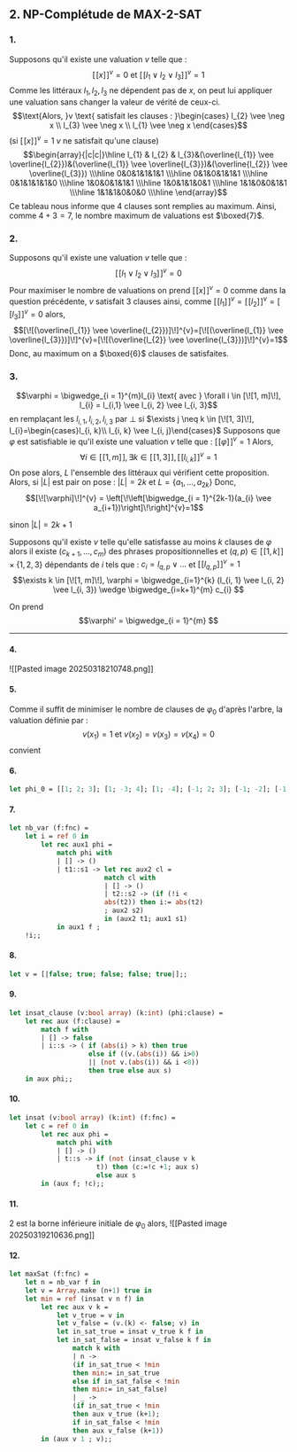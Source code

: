 ## 2. NP-Complétude de MAX-2-SAT
### 1.
Supposons qu'il existe une valuation $v$ telle que : 
$$[\![x]\!]^{v}=0 \text{ et }[\![l_{1} \vee l_{2} \vee l_{3}]\!]^{v} =1$$
Comme les littéraux $l_{1},  l_{2}, l_{3}$ ne dépendent pas de $x$, on peut lui appliquer une valuation sans changer la valeur de vérité de ceux-ci.
$$\text{Alors, }v \text{ satisfait les clauses : }\begin{cases}
l_{2} \vee \neg x \\
l_{3} \vee \neg x \\
l_{1} \vee \neg x
\end{cases}$$
(si $[\![x]\!]^{v}=1$ $v$ ne satisfait qu'une clause)
$$\begin{array}{|c|c|}\hline
l_{1} & l_{2} & l_{3}&(\overline{l_{1}} \vee \overline{l_{2}})&(\overline{l_{1}} \vee \overline{l_{3}})&(\overline{l_{2}} \vee \overline{l_{3}}) \\\hline
0&0&1&1&1&1 \\\hline
0&1&0&1&1&1 \\\hline
0&1&1&1&1&0 \\\hline 
1&0&0&1&1&1 \\\hline
1&0&1&1&0&1 \\\hline
1&1&0&0&1&1 \\\hline
1&1&1&0&0&0  \\\hline
\end{array}$$
Ce tableau nous informe que $4$ clauses sont remplies au maximum.
Ainsi, comme $4+3=7$, le nombre maximum de valuations est $\boxed{7}$.

### 2.
Supposons qu'il existe une valuation $v$ telle que : 
$$[\![l_{1} \vee l_{2} \vee l_{3}]\!]^{v} =0$$
Pour maximiser le nombre de valuations on prend $[\![x]\!]^{v} = 0$ comme dans la question précédente, $v$ satisfait $3$ clauses
ainsi, comme $[\![l_{1}]\!]^{v}=[\![l_{2}]\!]^{v}=[\![l_{3}]\!]^{v}=0$ alors, 
$$[\![(\overline{l_{1}} \vee \overline{l_{2}})]\!]^{v}=[\![(\overline{l_{1}} \vee \overline{l_{3}})]\!]^{v}=[\![(\overline{l_{2}} \vee \overline{l_{3}})]\!]^{v}=1$$
Donc, au maximum on a $\boxed{6}$ clauses de satisfaites. 

### 3.
$$\varphi = \bigwedge_{i = 1}^{m}l_{i} \text{ avec } \forall i \in [\![1, m]\!], l_{i} = l_{i,1} \vee l_{i, 2} \vee l_{i, 3}$$
en remplaçant les $l_{i, 1}, l_{i, 2}, l_{i, 3}$ par $\bot$ si $\exists j \neq k \in [\![1, 3]\!], l_{i}=\begin{cases}l_{i, k}\\ l_{i, k} \vee l_{i, j}\end{cases}$
Supposons que $\varphi$ est satisfiable ie qu'il existe une valuation $v$ telle que : $[\![\varphi]\!]^{v} = 1$
Alors,
$$\forall i \in [\![1, m]\!], \exists k \in [\![1, 3]\!], [\![l_{i, k}]\!]^{v} = 1$$
On pose alors, $L$ l'ensemble des littéraux qui vérifient cette proposition.
Alors, si $\left| L\right|$ est pair on pose : $\left| L\right|=2k$ et $L = \{ a_{1}, \dots, a_{2k} \}$
Donc, 
$$[\![\varphi]\!]^{v} = \left[\!\left[\bigwedge_{i = 1}^{2k-1}(a_{i} \vee a_{i+1})\right]\!\right]^{v}=1$$



sinon $\left| L\right| = 2k+1$


Supposons qu'il existe $v$ telle qu'elle satisfasse au moins $k$ clauses de $\varphi$ alors il existe $(c_{k+1}, \dots, c_{m})$ des phrases propositionnelles et $(q, p) \in [\![1, k]\!] \times \{ 1, 2, 3 \}$ dépendants de $i$ tels que : $c_{i} = l_{q, p} \vee \dots$ et $[\![l_{q, p}]\!]^{v} = 1$
$$\exists k \in [\![1, m]\!],  \varphi = \bigwedge_{i=1}^{k} (l_{i, 1} \vee l_{i, 2} \vee l_{i, 3}) \wedge \bigwedge_{i=k+1}^{m} c_{i} $$

On prend 
$$\varphi' = \bigwedge_{i = 1}^{m} $$
___

#### 4.
![[Pasted image 20250318210748.png]]

#### 5.
Comme il suffit de minimiser le nombre de clauses de $\varphi_{0}$ d'après l'arbre, la valuation définie par : 
$$v(x_{1}) = 1  \text{ et } v(x_{2}) = v(x_{3}) = v(x_{4}) = 0$$
convient

#### 6.
```Ocaml
let phi_0 = [[1; 2; 3]; [1; -3; 4]; [1; -4]; [-1; 2; 3]; [-1; -2]; [-1; -3]; [-2; 3]; [2; -3]];;
```

#### 7.
```Ocaml
let nb_var (f:fnc) = 
	let i = ref 0 in
		let rec aux1 phi =
			match phi with
			| [] -> ()
			| t1::s1 -> let rec aux2 cl = 
						match cl with
						| [] -> ()
						| t2::s2 -> (if (!i < 
						abs(t2)) then i:= abs(t2) 
						; aux2 s2)
						in (aux2 t1; aux1 s1)
			in aux1 f ;
	!i;;
```

#### 8.
```Ocaml
let v = [|false; true; false; false; true|];;
```

#### 9.
```Ocaml
let insat_clause (v:bool array) (k:int) (phi:clause) =
	let rec aux (f:clause) =
		match f with
		| [] -> false
		| i::s -> ( if (abs(i) > k) then true
					else if ((v.(abs(i)) && i>0) 
					|| (not v.(abs(i)) && i <0)) 
					then true else aux s)
	in aux phi;;
```

#### 10.
```Ocaml
let insat (v:bool array) (k:int) (f:fnc) =
	let c = ref 0 in
		let rec aux phi =
			match phi with
			| [] -> ()
			| t::s -> if (not (insat_clause v k 
					  t)) then (c:=!c +1; aux s)
					  else aux s
		in (aux f; !c);;
```

#### 11.
$2$ est la borne inférieure initiale de $\varphi_{0}$ alors, 
![[Pasted image 20250319210636.png]]


#### 12.
```Ocaml
let maxSat (f:fnc) = 
	let n = nb_var f in
	let v = Array.make (n+1) true in
	let min = ref (insat v n f) in
		let rec aux v k =
			let v_true = v in
			let v_false = (v.(k) <- false; v) in
			let in_sat_true = insat v_true k f in
			let in_sat_false = insat v_false k f in
				match k with
				| n -> 
				(if in_sat_true < !min 
				then min:= in_sat_true
				else if in_sat_false < !min 
				then min:= in_sat_false)
				| _ -> 
				(if in_sat_true < !min
				then aux v_true (k+1);
				if in_sat_false < !min
				then aux v_false (k+1))
		in (aux v 1 ; v);;

```
